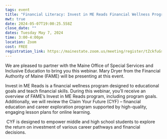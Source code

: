 ```yaml
---
tags: event
title: "Financial Literacy: Invest in ME Reads Financial Wellness Program"
mwt: true
date: 2024-05-07T19:00:25.558Z
close_date: ""
dates: Tuesday May 7, 2024
time: 3:00-4:00pm
location: Zoom
cost: FREE
registration_link: https://mainestate.zoom.us/meeting/register/tZckfuGsrzovH9SE1Z3t-VLubSuHGayiLyHr#/registration
---
```

We are pleased to partner with the Maine Office of Special Services and Inclusive Education to bring you this webinar.  Mary Dryer from the Financial Authority of Maine (FAME) will be presenting at this event.

Invest in ME Reads is a financial wellness program designed to educational goals and teach financial skills. During this webinar, you’ll receive an overview of FAME’s Invest in ME Reads program, including program goals. Additionally, we will review the Claim Your Future (CYF) – financial education and career exploration program supported by high-quality, engaging lesson plans for online learning. 

 CYF is designed to empower middle and high school students to explore the return on investment of various career pathways and financial decisions.